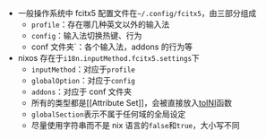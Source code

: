 - 一般操作系统中 fcitx5 配置文件在`~/.config/fcitx5`，由三部分组成
  - `profile`：存在哪几种英文以外的输入法
  - `config`：输入法切换热键、行为
  - conf 文件夹`：各个输入法，addons 的行为等
- nixos 存在于`i18n.inputMethod.fcitx5.settings`下
  - `inputMethod`：对应于`profile`
  - `globalOption`：对应于`config`
  - `addons`：对应于 conf 文件夹
  - 所有的类型都是[[Attribute Set]]，会被直接放入[toINI](https://github.com/NixOS/nixpkgs/blob/master/lib/generators.nix)函数
  - `globalSection`表示不属于任何域的全局设定
  - 尽量使用字符串而不是 nix 语言的`false`和`true`，大小写不同

